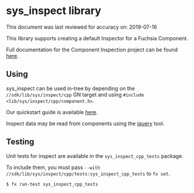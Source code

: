 # sys\_inspect library

This document was last reviewed for accuracy on: 2019-07-16

This library supports creating a default Inspector for a Fuchsia Component.

Full documentation for the Component Inspection project can be found
[here](https://fuchsia.dev/fuchsia-src/development/inspect).

## Using

sys\_inspect can be used in-tree by depending on the `//sdk/lib/sys/inspect/cpp`
GN target and using `#include <lib/sys/inspect/cpp/component.h>`.

Our quickstart guide is available
[here](https://fuchsia.dev/fuchsia-src/development/inspect/quickstart.md).

Inspect data may be read from components using the 
[iquery](https://fuchsia.dev/fuchsia-src/development/inspect/iquery.md)
tool.

## Testing

Unit tests for inspect are available in the `sys_inspect_cpp_tests` package.

To include them, you must pass `--with //sdk/lib/sys/inspect/cpp/tests:sys_inspect_cpp_tests`
to `fx set`.

```
$ fx run-test sys_inspect_cpp_tests
```
